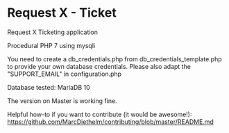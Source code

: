 # Request X - Ticket
Request X Ticketing application

Procedural PHP 7 using mysqli

You need to create a db_credentials.php from db_credentials_template.php to provide your own database credentials.
Please also adapt the "SUPPORT_EMAIL" in configuration.php

Database tested: MariaDB 10

The version on Master is working fine.

Helpful how-to if you want to contribute (it would be awesome!): https://github.com/MarcDiethelm/contributing/blob/master/README.md
